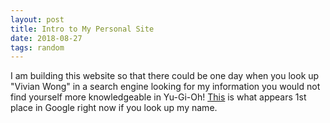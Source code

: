 ```yaml
---
layout: post
title: Intro to My Personal Site
date: 2018-08-27
tags: random
---
```


I am building this website so that there could be one day when you look up "Vivian Wong" in a search engine looking for my information you would not find yourself more knowledgeable in Yu-Gi-Oh!
[This](http://yugioh.wikia.com/wiki/Vivian_Wong) is what appears 1st place in Google right now if you look up my name.